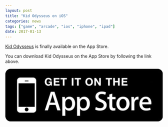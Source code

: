 ```yaml
---
layout: post
title: "Kid Odysseus on iOS"
categories: news
tags: ["game", "arcade", "ios", "iphone", "ipad"]
date: 2017-01-13
---
```


<a href="/games/kid-odysseus">Kid Odysseus</a> is finally available on the App Store.

You can download Kid Odysseus on the App Store by following the link above.

<a href="https://itunes.apple.com/us/app/kid-odysseus/id1123300764">
	<img src="/images/appstore_get_it.jpg" alt="Available on the App Store" />
</a>
